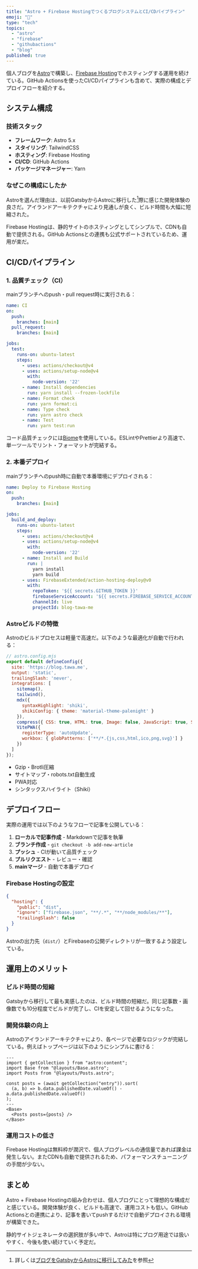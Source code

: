 ```yaml
---
title: "Astro + Firebase HostingでつくるブログシステムとCI/CDパイプライン"
emoji: "🔧"
type: "tech"
topics:
  - "astro"
  - "firebase"
  - "githubactions"
  - "blog"
published: true
---
```


個人ブログを[Astro](https://astro.build/)で構築し、[Firebase Hosting](https://firebase.google.com/docs/hosting)でホスティングする運用を続けている。GitHub Actionsを使ったCI/CDパイプラインも含めて、実際の構成とデプロイフローを紹介する。

## システム構成

### 技術スタック

- **フレームワーク**: Astro 5.x
- **スタイリング**: TailwindCSS
- **ホスティング**: Firebase Hosting
- **CI/CD**: GitHub Actions
- **パッケージマネージャー**: Yarn

### なぜこの構成にしたか

Astroを選んだ理由は、以前GatsbyからAstroに移行した[^gatsby-migration]際に感じた開発体験の良さだ。アイランドアーキテクチャにより見通しが良く、ビルド時間も大幅に短縮された。

Firebase Hostingは、静的サイトのホスティングとしてシンプルで、CDNも自動で提供される。GitHub Actionsとの連携も公式サポートされているため、運用が楽だ。

## CI/CDパイプライン

### 1. 品質チェック（CI）

mainブランチへのpush・pull request時に実行される：

```yaml
name: CI
on:
  push:
    branches: [main]
  pull_request:
    branches: [main]

jobs:
  test:
    runs-on: ubuntu-latest
    steps:
      - uses: actions/checkout@v4
      - uses: actions/setup-node@v4
        with:
          node-version: '22'
      - name: Install dependencies
        run: yarn install --frozen-lockfile
      - name: Format check
        run: yarn format:ci
      - name: Type check
        run: yarn astro check
      - name: Test
        run: yarn test:run
```

コード品質チェックには[Biome](https://biomejs.dev/)を使用している。ESLintやPrettierより高速で、単一ツールでリント・フォーマットが完結する。

### 2. 本番デプロイ

mainブランチへのpush時に自動で本番環境にデプロイされる：

```yaml
name: Deploy to Firebase Hosting
on:
  push:
    branches: [main]

jobs:
  build_and_deploy:
    runs-on: ubuntu-latest
    steps:
      - uses: actions/checkout@v4
      - uses: actions/setup-node@v4
        with:
          node-version: '22'
      - name: Install and Build
        run: |
          yarn install
          yarn build
      - uses: FirebaseExtended/action-hosting-deploy@v0
        with:
          repoToken: '${{ secrets.GITHUB_TOKEN }}'
          firebaseServiceAccount: '${{ secrets.FIREBASE_SERVICE_ACCOUNT_BLOG_TAWA_ME }}'
          channelId: live
          projectId: blog-tawa-me
```

### Astroビルドの特徴

Astroのビルドプロセスは軽量で高速だ。以下のような最適化が自動で行われる：

```javascript
// astro.config.mjs
export default defineConfig({
  site: 'https://blog.tawa.me',
  output: 'static',
  trailingSlash: 'never',
  integrations: [
    sitemap(),
    tailwind(),
    mdx({
      syntaxHighlight: 'shiki',
      shikiConfig: { theme: 'material-theme-palenight' }
    }),
    compress({ CSS: true, HTML: true, Image: false, JavaScript: true, SVG: true }),
    VitePWA({
      registerType: 'autoUpdate',
      workbox: { globPatterns: ['**/*.{js,css,html,ico,png,svg}'] }
    })
  ]
});
```

- Gzip・Brotli圧縮
- サイトマップ・robots.txt自動生成
- PWA対応
- シンタックスハイライト（Shiki）

## デプロイフロー

実際の運用では以下のようなフローで記事を公開している：

1. **ローカルで記事作成** - Markdownで記事を執筆
2. **ブランチ作成** - `git checkout -b add-new-article`
3. **プッシュ** - CIが動いて品質チェック
4. **プルリクエスト** - レビュー・確認
5. **mainマージ** - 自動で本番デプロイ

### Firebase Hostingの設定

```json
{
  "hosting": {
    "public": "dist",
    "ignore": ["firebase.json", "**/.*", "**/node_modules/**"],
    "trailingSlash": false
  }
}
```

Astroの出力先（`dist/`）とFirebaseの公開ディレクトリが一致するよう設定している。

## 運用上のメリット

### ビルド時間の短縮

Gatsbyから移行して最も実感したのは、ビルド時間の短縮だ。同じ記事数・画像数でも10分程度でビルドが完了し、CIを安定して回せるようになった。

### 開発体験の向上

Astroのアイランドアーキテクチャにより、各ページで必要なロジックが完結している。例えばトップページは以下のようにシンプルに書ける：

```astro
---
import { getCollection } from "astro:content";
import Base from "@layouts/Base.astro";
import Posts from "@layouts/Posts.astro";

const posts = (await getCollection("entry")).sort(
  (a, b) => b.data.publishedDate.valueOf() - a.data.publishedDate.valueOf()
);
---
<Base>
  <Posts posts={posts} />
</Base>
```

### 運用コストの低さ

Firebase Hostingは無料枠が潤沢で、個人ブログレベルの通信量であれば課金は発生しない。またCDNも自動で提供されるため、パフォーマンスチューニングの手間が少ない。

## まとめ

Astro + Firebase Hostingの組み合わせは、個人ブログにとって理想的な構成だと感じている。開発体験が良く、ビルドも高速で、運用コストも低い。GitHub Actionsとの連携により、記事を書いてpushするだけで自動デプロイされる環境が構築できた。

静的サイトジェネレータの選択肢が多い中で、Astroは特にブログ用途では扱いやすく、今後も使い続けていく予定だ。

[^gatsby-migration]: 詳しくは[ブログをGatsbyからAstroに移行してみた](https://zenn.dev/tawachan/articles/gatsby-to-astro)を参照
